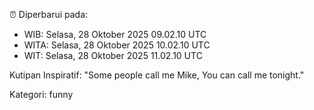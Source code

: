 ⏰ Diperbarui pada:
- WIB: Selasa, 28 Oktober 2025 09.02.10 UTC
- WITA: Selasa, 28 Oktober 2025 10.02.10 UTC
- WIT: Selasa, 28 Oktober 2025 11.02.10 UTC

Kutipan Inspiratif:
"Some people call me Mike, You can call me tonight."


Kategori: funny

